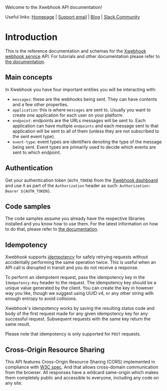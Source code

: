 Welcome to the Xwebhook API documentation!

Useful links: [Homepage](https://www.xwebhook.com) | [Support email](mailto:support+docs@xwebhook.com) | [Blog](https://www.xwebhook.com/blog/) | [Slack Community](https://www.xwebhook.com/slack/)

# Introduction

This is the reference documentation and schemas for the [Xwebhook webhook service](https://www.xwebhook.com) API. For tutorials and other documentation please refer to [the documentation](https://docs.xwebhook.com).

## Main concepts

In Xwebhook you have four important entities you will be interacting with:

- `messages`: these are the webhooks being sent. They can have contents and a few other properties.
- `application`: this is where `messages` are sent to. Usually you want to create one application for each user on your platform.
- `endpoint`: endpoints are the URLs messages will be sent to. Each application can have multiple `endpoints` and each message sent to that application will be sent to all of them (unless they are not subscribed to the sent event type).
- `event-type`: event types are identifiers denoting the type of the message being sent. Event types are primarily used to decide which events are sent to which endpoint.


## Authentication

Get your authentication token (`AUTH_TOKEN`) from the [Xwebhook dashboard](https://dashboard.xwebhook.com) and use it as part of the `Authorization` header as such: `Authorization: Bearer ${AUTH_TOKEN}`.

<SecurityDefinitions />


## Code samples

The code samples assume you already have the respective libraries installed and you know how to use them. For the latest information on how to do that, please refer to [the documentation](https://docs.xwebhook.com/).


## Idempotency

Xwebhook supports [idempotency](https://en.wikipedia.org/wiki/Idempotence) for safely retrying requests without accidentally performing the same operation twice. This is useful when an API call is disrupted in transit and you do not receive a response.

To perform an idempotent request, pass the idempotency key in the `Idempotency-Key` header to the request. The idempotency key should be a unique value generated by the client. You can create the key in however way you like, though we suggest using UUID v4, or any other string with enough entropy to avoid collisions.

Xwebhook's idempotency works by saving the resulting status code and body of the first request made for any given idempotency key for any successful request. Subsequent requests with the same key return the same result.

Please note that idempotency is only supported for `POST` requests.


## Cross-Origin Resource Sharing

This API features Cross-Origin Resource Sharing (CORS) implemented in compliance with [W3C spec](https://www.w3.org/TR/cors/). And that allows cross-domain communication from the browser. All responses have a wildcard same-origin which makes them completely public and accessible to everyone, including any code on any site.
